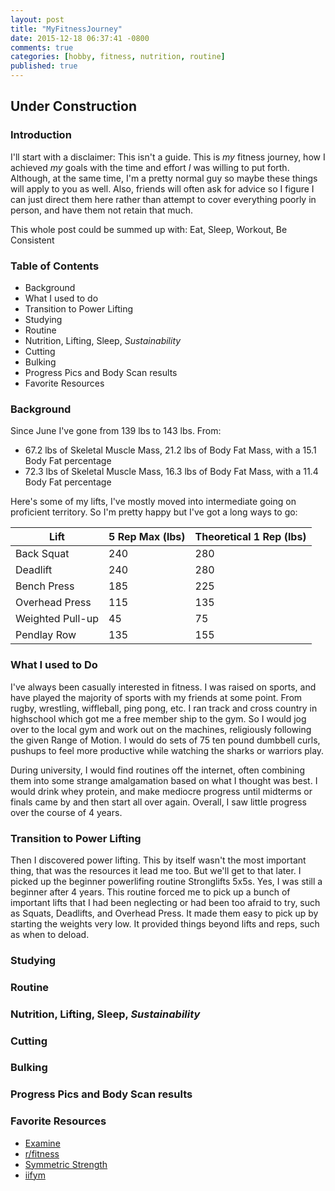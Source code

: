 ```yaml
---
layout: post
title: "MyFitnessJourney"
date: 2015-12-18 06:37:41 -0800
comments: true
categories: [hobby, fitness, nutrition, routine]
published: true
---
```


## Under Construction

### Introduction

I'll start with a disclaimer: This isn't a guide. This is *my* fitness journey, how I achieved *my* goals with the time and effort *I* was willing to put forth. Although, at the same time, I'm a pretty normal guy so maybe these things will apply to you as well. Also, friends will often ask for advice so I figure I can just direct them here rather than attempt to cover everything poorly in person, and have them not retain that much.

This whole post could be summed up with: Eat, Sleep, Workout, Be Consistent

### Table of Contents

* Background
* What I used to do
* Transition to Power Lifting
* Studying
* Routine
* Nutrition, Lifting, Sleep, *Sustainability*
* Cutting
* Bulking
* Progress Pics and Body Scan results
* Favorite Resources

### Background

Since June I've gone from 139 lbs to 143 lbs. From:

* 67.2 lbs of Skeletal Muscle Mass, 21.2 lbs of Body Fat Mass, with a 15.1 Body Fat percentage
* 72.3 lbs of Skeletal Muscle Mass, 16.3 lbs of Body Fat Mass, with a 11.4 Body Fat percentage

Here's some of my lifts, I've mostly moved into intermediate going on proficient territory. So I'm pretty happy but I've got a long ways to go:

| **Lift**          | **5 Rep Max (lbs)** | **Theoretical 1 Rep (lbs)** |
| -------------     | -------------       | -------------            |
| Back Squat        | 240                 | 280                      |
| Deadlift          | 240                 | 280                      |
| Bench Press       | 185                 | 225                      |
| Overhead Press    | 115                 | 135                      |
| Weighted Pull-up  | 45                  | 75                       |
| Pendlay Row       | 135                 | 155                      |

<!-- more -->

### What I used to Do

I've always been casually interested in fitness. I was raised on sports, and have played the majority of sports with my friends at some point. From rugby, wrestling, wiffleball, ping pong, etc. I ran track and cross country in highschool which got me a free member ship to the gym. So I would jog over to the local gym and work out on the machines, religiously following the given Range of Motion. I would do sets of 75 ten pound dumbbell curls, pushups to feel more productive while watching the sharks or warriors play.

During university, I would find routines off the internet, often combining them into some strange amalgamation based on what I thought was best. I would drink whey protein, and make mediocre progress until midterms or finals came by and then start all over again. Overall, I saw little progress over the course of 4 years.

### Transition to Power Lifting

Then I discovered power lifting. This by itself wasn't the most important thing, that was the resources it lead me too. But we'll get to that later. I picked up the beginner powerlifing routine Stronglifts 5x5s. Yes, I was still a beginner after 4 years. This routine forced me to pick up a bunch of important lifts that I had been neglecting or had been too afraid to try, such as Squats, Deadlifts, and Overhead Press. It made them easy to pick up by starting the weights very low. It provided things beyond lifts and reps, such as when to deload.

### Studying
### Routine
### Nutrition, Lifting, Sleep, *Sustainability*
### Cutting
### Bulking
### Progress Pics and Body Scan results

### Favorite Resources

* [Examine](http://examine.com/)
* [r/fitness](https://www.reddit.com/r/Fitness)
* [Symmetric Strength](http://symmetricstrength.com/)
* [iifym](http://iifym.com/iifym-calculator/)
